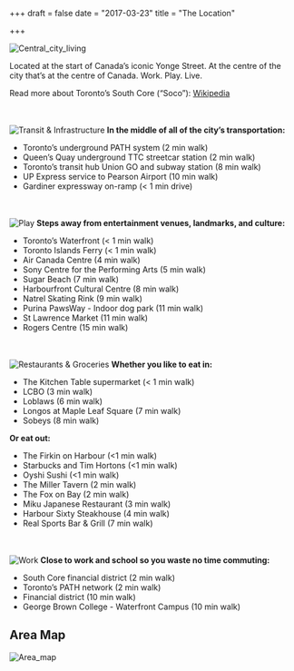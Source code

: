 +++
draft = false
date = "2017-03-23"
title = "The Location"

+++
![Central_city_living][1]

Located at the start of Canada’s iconic Yonge Street. At the centre of the city that’s at the centre of Canada. 
Work. Play. Live. 

Read more about Toronto’s South Core (“Soco”): [Wikipedia][2]

<br><br>
![Transit & Infrastructure][3]
**In the middle of all of the city’s transportation:**

 - Toronto’s underground PATH system (2 min walk)
 - Queen’s Quay underground TTC streetcar station (2 min walk)
 - Toronto’s transit hub Union GO and subway station (8 min walk)
 - UP Express service to Pearson Airport (10 min walk)
 - Gardiner expressway on-ramp (< 1 min drive)

<br><br>
![Play][4]
**Steps away from entertainment venues, landmarks, and culture:**

 - Toronto’s Waterfront (< 1 min walk)
 - Toronto Islands Ferry (< 1 min walk)
 - Air Canada Centre (4 min walk)
 - Sony Centre for the Performing Arts (5 min walk)
 - Sugar Beach (7 min walk)
 - Harbourfront Cultural Centre (8 min walk)
 - Natrel Skating Rink (9 min walk)
 - Purina PawsWay - Indoor dog park (11 min walk)
 - St Lawrence Market (11 min walk)
 - Rogers Centre (15 min walk)

<br><br>
![Restaurants & Groceries][5]
**Whether you like to eat in:**

 - The Kitchen Table supermarket (< 1 min walk)
 - LCBO (3 min walk)
 - Loblaws (6 min walk)
 - Longos at Maple Leaf Square (7 min walk)
 - Sobeys (8 min walk)

**Or eat out:**

 - The Firkin on Harbour (<1 min walk)
 - Starbucks and Tim Hortons (<1 min walk)
 - Oyshi Sushi (<1 min walk)
 - The Miller Tavern (2 min walk)
 - The Fox on Bay (2 min walk)
 - Miku Japanese Restaurant (3 min walk)
 - Harbour Sixty Steakhouse (4 min walk)
 - Real Sports Bar & Grill (7 min walk)

<br><br>
![Work][6]
**Close to work and school so you waste no time commuting:**

 - South Core financial district (2 min walk)
 - Toronto’s PATH network (2 min walk)
 - Financial district (10 min walk)
 - George Brown College - Waterfront Campus (10 min walk)

Area Map
--------
![Area_map][7]


  [1]: http://res.cloudinary.com/dj68jte5c/image/upload/v1490038923/Life_nru2jl.jpg
  [2]: https://en.wikipedia.org/wiki/South_Core,_Toronto
  [3]: http://res.cloudinary.com/dj68jte5c/image/upload/v1490038924/Transit_-_title_ikhkxr.jpg
  [4]: http://res.cloudinary.com/dj68jte5c/image/upload/v1490038923/Play_-_title_c4pona.jpg
  [5]: http://res.cloudinary.com/dj68jte5c/image/upload/v1490038921/Food_-_title_rmplc1.jpg
  [6]: http://res.cloudinary.com/dj68jte5c/image/upload/v1490038926/Work_-_title_nn1upr.jpg
  [7]: http://res.cloudinary.com/dj68jte5c/image/upload/c_scale,w_877/v1490038925/Map_rcmgw2.jpg
